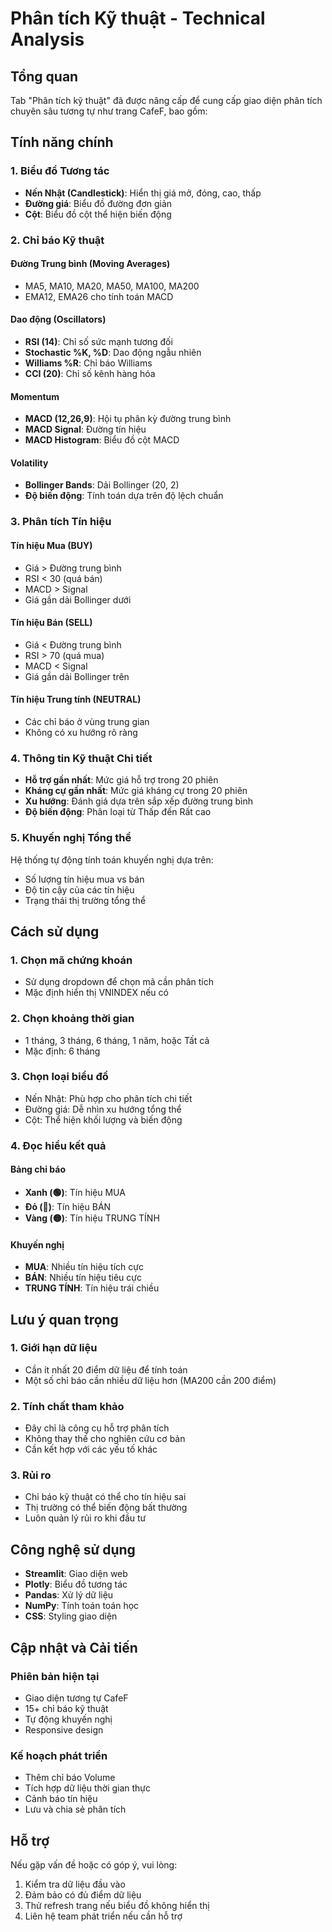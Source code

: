 # Phân tích Kỹ thuật - Technical Analysis

## Tổng quan

Tab "Phân tích kỹ thuật" đã được nâng cấp để cung cấp giao diện phân tích chuyên sâu tương tự như trang CafeF, bao gồm:

## Tính năng chính

### 1. Biểu đồ Tương tác
- **Nến Nhật (Candlestick)**: Hiển thị giá mở, đóng, cao, thấp
- **Đường giá**: Biểu đồ đường đơn giản
- **Cột**: Biểu đồ cột thể hiện biến động

### 2. Chỉ báo Kỹ thuật

#### Đường Trung bình (Moving Averages)
- MA5, MA10, MA20, MA50, MA100, MA200
- EMA12, EMA26 cho tính toán MACD

#### Dao động (Oscillators)
- **RSI (14)**: Chỉ số sức mạnh tương đối
- **Stochastic %K, %D**: Dao động ngẫu nhiên
- **Williams %R**: Chỉ báo Williams
- **CCI (20)**: Chỉ số kênh hàng hóa

#### Momentum
- **MACD (12,26,9)**: Hội tụ phân kỳ đường trung bình
- **MACD Signal**: Đường tín hiệu
- **MACD Histogram**: Biểu đồ cột MACD

#### Volatility
- **Bollinger Bands**: Dải Bollinger (20, 2)
- **Độ biến động**: Tính toán dựa trên độ lệch chuẩn

### 3. Phân tích Tín hiệu

#### Tín hiệu Mua (BUY)
- Giá > Đường trung bình
- RSI < 30 (quá bán)
- MACD > Signal
- Giá gần dải Bollinger dưới

#### Tín hiệu Bán (SELL)
- Giá < Đường trung bình
- RSI > 70 (quá mua)
- MACD < Signal
- Giá gần dải Bollinger trên

#### Tín hiệu Trung tính (NEUTRAL)
- Các chỉ báo ở vùng trung gian
- Không có xu hướng rõ ràng

### 4. Thông tin Kỹ thuật Chi tiết

- **Hỗ trợ gần nhất**: Mức giá hỗ trợ trong 20 phiên
- **Kháng cự gần nhất**: Mức giá kháng cự trong 20 phiên
- **Xu hướng**: Đánh giá dựa trên sắp xếp đường trung bình
- **Độ biến động**: Phân loại từ Thấp đến Rất cao

### 5. Khuyến nghị Tổng thể

Hệ thống tự động tính toán khuyến nghị dựa trên:
- Số lượng tín hiệu mua vs bán
- Độ tin cậy của các tín hiệu
- Trạng thái thị trường tổng thể

## Cách sử dụng

### 1. Chọn mã chứng khoán
- Sử dụng dropdown để chọn mã cần phân tích
- Mặc định hiển thị VNINDEX nếu có

### 2. Chọn khoảng thời gian
- 1 tháng, 3 tháng, 6 tháng, 1 năm, hoặc Tất cả
- Mặc định: 6 tháng

### 3. Chọn loại biểu đồ
- Nến Nhật: Phù hợp cho phân tích chi tiết
- Đường giá: Dễ nhìn xu hướng tổng thể
- Cột: Thể hiện khối lượng và biến động

### 4. Đọc hiểu kết quả

#### Bảng chỉ báo
- **Xanh (🟢)**: Tín hiệu MUA
- **Đỏ (🔴)**: Tín hiệu BÁN  
- **Vàng (🟡)**: Tín hiệu TRUNG TÍNH

#### Khuyến nghị
- **MUA**: Nhiều tín hiệu tích cực
- **BÁN**: Nhiều tín hiệu tiêu cực
- **TRUNG TÍNH**: Tín hiệu trái chiều

## Lưu ý quan trọng

### 1. Giới hạn dữ liệu
- Cần ít nhất 20 điểm dữ liệu để tính toán
- Một số chỉ báo cần nhiều dữ liệu hơn (MA200 cần 200 điểm)

### 2. Tính chất tham khảo
- Đây chỉ là công cụ hỗ trợ phân tích
- Không thay thế cho nghiên cứu cơ bản
- Cần kết hợp với các yếu tố khác

### 3. Rủi ro
- Chỉ báo kỹ thuật có thể cho tín hiệu sai
- Thị trường có thể biến động bất thường
- Luôn quản lý rủi ro khi đầu tư

## Công nghệ sử dụng

- **Streamlit**: Giao diện web
- **Plotly**: Biểu đồ tương tác
- **Pandas**: Xử lý dữ liệu
- **NumPy**: Tính toán toán học
- **CSS**: Styling giao diện

## Cập nhật và Cải tiến

### Phiên bản hiện tại
- Giao diện tương tự CafeF
- 15+ chỉ báo kỹ thuật
- Tự động khuyến nghị
- Responsive design

### Kế hoạch phát triển
- Thêm chỉ báo Volume
- Tích hợp dữ liệu thời gian thực
- Cảnh báo tín hiệu
- Lưu và chia sẻ phân tích

## Hỗ trợ

Nếu gặp vấn đề hoặc có góp ý, vui lòng:
1. Kiểm tra dữ liệu đầu vào
2. Đảm bảo có đủ điểm dữ liệu
3. Thử refresh trang nếu biểu đồ không hiển thị
4. Liên hệ team phát triển nếu cần hỗ trợ